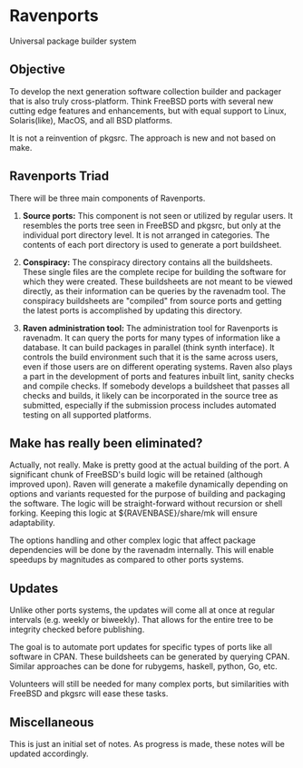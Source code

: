# Ravenports
Universal package builder system

## Objective

To develop the next generation software collection builder and packager
that is also truly cross-platform.  Think FreeBSD ports with several new
cutting edge features and enhancements, but with equal support to Linux,
Solaris(like), MacOS, and all BSD platforms.

It is not a reinvention of pkgsrc.  The approach is new and not based
on make.

## Ravenports Triad

There will be three main components of Ravenports.

  1. **Source ports:**
This component is not seen or utilized by regular users.  It resembles
the ports tree seen in FreeBSD and pkgsrc, but only at the individual
port directory level.  It is not arranged in categories.  The contents
of each port directory is used to generate a port buildsheet.

  2. **Conspiracy:**
The conspiracy directory contains all the buildsheets.  These single
files are the complete recipe for building the software for which they
were created.  These buildsheets are not meant to be viewed directly,
as their information can be queries by the ravenadm tool.  The conspiracy
buildsheets are "compiled" from source ports and getting the latest
ports is accomplished by updating this directory.

  3. **Raven administration tool:**
The administration tool for Ravenports is ravenadm.  It can query the
ports for many types of information like a database.  It can build
packages in parallel (think synth interface).  It controls the build
environment such that it is the same across users, even if those
users are on different operating systems.  Raven also plays a part
in the development of ports and features inbuilt lint, sanity checks
and compile checks.  If somebody develops a buildsheet that passes
all checks and builds, it likely can be incorporated in the source
tree as submitted, especially if the submission process includes
automated testing on all supported platforms.

## Make has really been eliminated?

Actually, not really.  Make is pretty good at the actual building of the
port.  A significant chunk of FreeBSD's build logic will be retained
(although improved upon).  Raven will generate a makefile dynamically
depending on options and variants requested for the purpose of
building and packaging the software.  The logic will be straight-forward
without recursion or shell forking.  Keeping this logic at
${RAVENBASE}/share/mk will ensure adaptability.

The options handling and other complex logic that affect package
dependencies will be done by the ravenadm internally.  This will
enable speedups by magnitudes as compared to other ports systems.

## Updates

Unlike other ports systems, the updates will come all at once at
regular intervals (e.g. weekly or biweekly).  That allows for the
entire tree to be integrity checked before publishing.

The goal is to automate port updates for specific types of ports
like all software in CPAN.  These buildsheets can be generated
by querying CPAN.  Similar approaches can be done for rubygems,
haskell, python, Go, etc.

Volunteers will still be needed for many complex ports, but
similarities with FreeBSD and pkgsrc will ease these tasks.

## Miscellaneous

This is just an initial set of notes.  As progress is made, these notes
will be updated accordingly.
